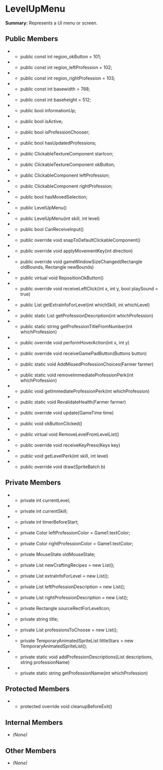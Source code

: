 # LevelUpMenu

**Summary:** Represents a UI menu or screen.

## Public Members
- - public const int region_okButton = 101;
- - public const int region_leftProfession = 102;
- - public const int region_rightProfession = 103;
- - public const int basewidth = 768;
- - public const int baseheight = 512;
- - public bool informationUp;
- - public bool isActive;
- - public bool isProfessionChooser;
- - public bool hasUpdatedProfessions;
- - public ClickableTextureComponent starIcon;
- - public ClickableTextureComponent okButton;
- - public ClickableComponent leftProfession;
- - public ClickableComponent rightProfession;
- - public bool hasMovedSelection;
- - public LevelUpMenu()
- - public LevelUpMenu(int skill, int level)
- - public bool CanReceiveInput()
- - public override void snapToDefaultClickableComponent()
- - public override void applyMovementKey(int direction)
- - public override void gameWindowSizeChanged(Rectangle oldBounds, Rectangle newBounds)
- - public virtual void RepositionOkButton()
- - public override void receiveLeftClick(int x, int y, bool playSound = true)
- - public List<string> getExtraInfoForLevel(int whichSkill, int whichLevel)
- - public static List<string> getProfessionDescription(int whichProfession)
- - public static string getProfessionTitleFromNumber(int whichProfession)
- - public override void performHoverAction(int x, int y)
- - public override void receiveGamePadButton(Buttons button)
- - public static void AddMissedProfessionChoices(Farmer farmer)
- - public static void removeImmediateProfessionPerk(int whichProfession)
- - public void getImmediateProfessionPerk(int whichProfession)
- - public static void RevalidateHealth(Farmer farmer)
- - public override void update(GameTime time)
- - public void okButtonClicked()
- - public virtual void RemoveLevelFromLevelList()
- - public override void receiveKeyPress(Keys key)
- - public void getLevelPerk(int skill, int level)
- - public override void draw(SpriteBatch b)

## Private Members
- - private int currentLevel;
- - private int currentSkill;
- - private int timerBeforeStart;
- - private Color leftProfessionColor = Game1.textColor;
- - private Color rightProfessionColor = Game1.textColor;
- - private MouseState oldMouseState;
- - private List<CraftingRecipe> newCraftingRecipes = new List<CraftingRecipe>();
- - private List<string> extraInfoForLevel = new List<string>();
- - private List<string> leftProfessionDescription = new List<string>();
- - private List<string> rightProfessionDescription = new List<string>();
- - private Rectangle sourceRectForLevelIcon;
- - private string title;
- - private List<int> professionsToChoose = new List<int>();
- - private TemporaryAnimatedSpriteList littleStars = new TemporaryAnimatedSpriteList();
- - private static void addProfessionDescriptions(List<string> descriptions, string professionName)
- - private static string getProfessionName(int whichProfession)

## Protected Members
- - protected override void cleanupBeforeExit()

## Internal Members
- *(None)*

## Other Members
- *(None)*
